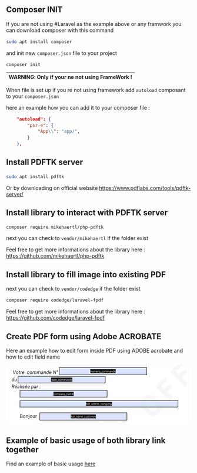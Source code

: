 ## Composer INIT

If you are not using #Laravel as the example above or any framwork you can download composer with this command

```bash
sudo apt install composer
```

and init new `composer.json` file to your project

```shell
composer init
```

| WARNING: Only if your ne not using FrameWork ! |
| ---------------------------------------------- |

When file is set up if you re not using framework add `autoload` composant to your `composer.json`

here an example how you can add it to your composer file :

```json
    "autoload": {
        "psr-4": {
            "App\\": "app/",
        }
    },
```

## Install PDFTK server

```bash
sudo apt install pdftk
```

Or by downloading on official website https://www.pdflabs.com/tools/pdftk-server/

## Install library to interact with PDFTK server

```bash
composer require mikehaertl/php-pdftk
```

next you can check to `vendor/mikehaertl` if the folder exist

Feel free to get more informations about the library here : https://github.com/mikehaertl/php-pdftk

## Install library to fill image into existing PDF

next you can check to `vendor/codedge` if the folder exist

```bash
composer require codedge/laravel-fpdf
```

Feel free to get more informations about the library here : https://github.com/codedge/laravel-fpdf

## Create PDF form using Adobe ACROBATE

Here an example how to edit form inside PDF using ADOBE acrobate and how to edit field name

![alt text](https://github.com/charley04310/Generate-PDF-php/blob/main/data_fields.png)

## Example of basic usage of both library link together

Find an example of basic usage [here](https://github.com/charley04310/Generate-PDF-php/blob/main/app/Models/GeneratePDF.php)
